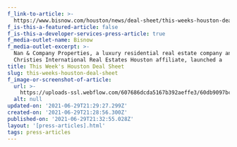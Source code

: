```yaml
---
f_link-to-article: >-
  https://www.bisnow.com/houston/news/deal-sheet/this-weeks-houston-deal-sheet-106290
f_is-this-a-featured-article: false
f_is-this-a-developer-services-press-article: true
f_media-outlet-name: Bisnow
f_media-outlet-excerpt: >-
  Nan & Company Properties, a luxury residential real estate company and
  Christies International Real Estates Houston affiliate, launched a
title: This Week's Houston Deal Sheet
slug: this-weeks-houston-deal-sheet
f_image-or-screenshot-of-article:
  url: >-
    https://uploads-ssl.webflow.com/607686dcda5167b392aeffe3/60db9097bc29d8263cca2492_content_Screen_Shot_2020-11-12_at_12.29.03_AM.png
  alt: null
updated-on: '2021-06-29T21:29:27.299Z'
created-on: '2021-06-29T21:28:56.300Z'
published-on: '2021-06-29T21:32:55.028Z'
layout: '[press-articles].html'
tags: press-articles
---
```



